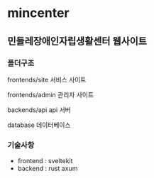# mincenter
## 민들레장애인자립생활센터 웹사이트

### 폴더구조
frontends/site
서비스 사이트

frontends/admin
관리자 사이트

backends/api
api 서버

database
데이터베이스

### 기술사항
- frontend : sveltekit
- backend : rust axum